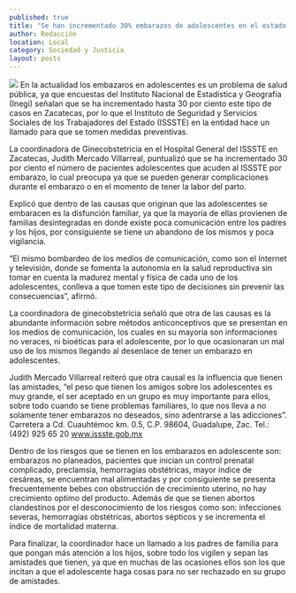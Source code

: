 ```yaml
---
published: true
title: "Se han incrementado 30% embarazos de adolescentes en el estado: Issste"
author: Redacción
location: Local
category: Sociedad y Justicia
layout: posts
---
```


![](http://i.imgur.com/SAAXfKHm.jpg)
En la actualidad los embazaros en adolescentes es un problema de salud pública, ya que encuestas del Instituto Nacional de Estadística y Geografía (Inegi) señalan que se ha incrementado hasta 30 por ciento este tipo de casos en Zacatecas, por lo que el Instituto de Seguridad y Servicios Sociales de los Trabajadores del Estado (ISSSTE) en la entidad hace un llamado para que se tomen medidas preventivas.

La coordinadora de Ginecobstetricia en el Hospital General del ISSSTE en Zacatecas, Judith Mercado Villarreal, puntualizó que se ha incrementado 30 por ciento el número de pacientes adolescentes que acuden al ISSSTE por embarazo, lo cual preocupa ya que se pueden generar complicaciones durante el embarazo o en el momento de tener la labor del parto.

Explicó que dentro de las causas que originan que las adolescentes se embaracen es la disfunción familiar, ya que la mayoría de ellas provienen de familias desintegradas en donde existe poca comunicación entre los padres y los hijos, por consiguiente se tiene un abandono de los mismos y poca vigilancia.

“El mismo bombardeo de los medios de comunicación, como son el Internet y televisión, donde se fomenta la autonomía en la salud reproductiva sin tomar en cuenta la madurez mental y física de cada uno de los adolescentes, conlleva a que tomen este tipo de decisiones sin prevenir las consecuencias”, afirmó.

La coordinadora de ginecobstetricia señaló que otra de las causas es la abundante información sobre métodos anticonceptivos que se presentan en los medios de comunicación, los cuales en su mayoría son informaciones no veraces, ni bioéticas para el adolescente, por lo que ocasionaran un mal uso de los mismos llegando al desenlace de tener un embarazo en adolescentes.

Judith Mercado Villarreal reiteró que otra causal es la influencia que tienen las amistades, “el peso que tienen los amigos sobre los adolescentes es muy grande, el ser aceptado en un grupo es muy importante para ellos, sobre todo cuando se tiene problemas familiares, lo que nos lleva a no solamente tener embarazos no deseados, sino adentrarse a las adicciones”. Carretera a Cd. Cuauhtémoc km. 0.5, C.P. 98604, Guadalupe, Zac. Tel.: (492) 925 65 20  www.issste.gob.mx

Dentro de los riesgos que se tienen en los embarazos en adolescente son: embarazos no planeados, pacientes que inician un control prenatal complicado, preclamsia, hemorragias obstétricas, mayor índice de cesáreas, se encuentran mal alimentadas y por consiguiente se presenta frecuentemente bebes con obstrucción de crecimiento uterino, no hay crecimiento optimo del producto. Además de que se tienen abortos clandestinos por el desconocimiento de los riesgos como son: infecciones severas, hemorragias obstétricas, abortos sépticos y se incrementa el índice de mortalidad materna.

Para finalizar, la coordinador hace un llamado a los padres de familia para que pongan más atención a los hijos, sobre todo los vigilen y sepan las amistades que tienen, ya que en muchas de las ocasiones ellos son los que incitan a que el adolescente haga cosas para no ser rechazado en su grupo de amistades.
